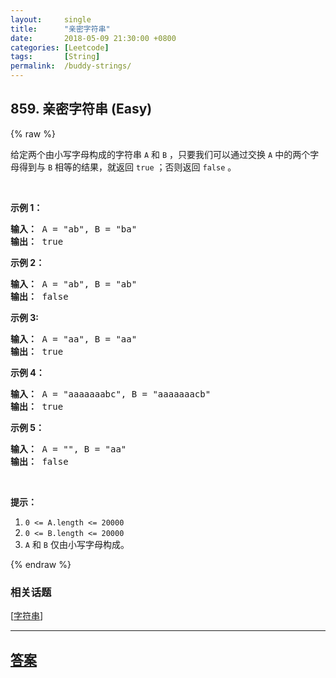 ```yaml
---
layout:     single
title:      "亲密字符串"
date:       2018-05-09 21:30:00 +0800
categories: [Leetcode]
tags:       [String]
permalink:  /buddy-strings/
---
```


## 859. 亲密字符串 (Easy)

{% raw %}

<p>给定两个由小写字母构成的字符串&nbsp;<code>A</code>&nbsp;和&nbsp;<code>B</code>&nbsp;，只要我们可以通过交换 <code>A</code> 中的两个字母得到与 <code>B</code> 相等的结果，就返回&nbsp;<code>true</code>&nbsp;；否则返回 <code>false</code> 。</p>

<p>&nbsp;</p>

<p><strong>示例 1：</strong></p>

<pre><strong>输入： </strong>A = &quot;ab&quot;, B = &quot;ba&quot;
<strong>输出： </strong>true
</pre>

<p><strong>示例 2：</strong></p>

<pre><strong>输入： </strong>A = &quot;ab&quot;, B = &quot;ab&quot;
<strong>输出： </strong>false
</pre>

<p><strong>示例 3:</strong></p>

<pre><strong>输入： </strong>A = &quot;aa&quot;, B = &quot;aa&quot;
<strong>输出： </strong>true
</pre>

<p><strong>示例 4：</strong></p>

<pre><strong>输入： </strong>A = &quot;aaaaaaabc&quot;, B = &quot;aaaaaaacb&quot;
<strong>输出： </strong>true
</pre>

<p><strong>示例 5：</strong></p>

<pre><strong>输入： </strong>A = &quot;&quot;, B = &quot;aa&quot;
<strong>输出： </strong>false
</pre>

<p>&nbsp;</p>

<p><strong>提示：</strong></p>

<ol>
	<li><code>0 &lt;= A.length &lt;= 20000</code></li>
	<li><code>0 &lt;= B.length &lt;= 20000</code></li>
	<li><code>A</code>&nbsp;和&nbsp;<code>B</code>&nbsp;仅由小写字母构成。</li>
</ol>

{% endraw %}

### 相关话题
  [[字符串](https://github.com/openset/leetcode/tree/master/tag/string/README.md)]

---

## [答案](https://github.com/openset/leetcode/tree/master/problems/buddy-strings)
